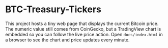 # BTC-Treasury-Tickers

This project hosts a tiny web page that displays the current Bitcoin price.
The numeric value still comes from CoinGecko, but a TradingView chart is embedded so you can follow the live price action.
Open `docs/index.html` in a browser to see the chart and price updates every minute.
